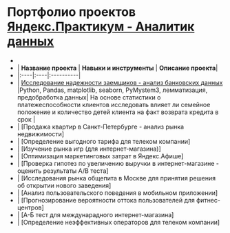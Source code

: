# Портфолио проектов [Яндекс.Практикум - Аналитик данных](https://praktikum.yandex.ru/data-analyst/)
+
+ | **Название проекта** | **Навыки и инструменты** | **Описание проекта**|
+ |:----|:----|:----------|
+ | [Исследование надежности заемщиков - анализ банковских данных](ссылка) |Python, Pandas, matplotlib, seaborn, PyMystem3, лемматизация, предобработка данных| На основе статистики о платежеспособности клиентов исследовать влияет ли семейное положение и количество детей клиента на факт возврата кредита в срок |  
+ | [Продажа квартир в Санкт-Петербурге - анализ рынка недвижимости]
+ | [Определение выгодного тарифа для телеком компании]
+ | [Изучение рынка игр (для интернет-магазина)]
+ | [Оптимизация маркетинговых затрат в Яндекс.Афише]
+ | [Проверка гипотез по увеличению выручки в интернет-магазине - оценить результаты А/В теста]
+ | [Исследования рынка общепита в Москве для принятия решения об открытии нового заведения]
+ | [Анализ пользовательского поведения в мобильном приложении]
+ | [Прогнозирование вероятности оттока пользователей для фитнес-центров]
+ | [А-Б тест для междунарадного интернет-магазина]
+ | [Определение неэффективных операторов для телеком компании]
